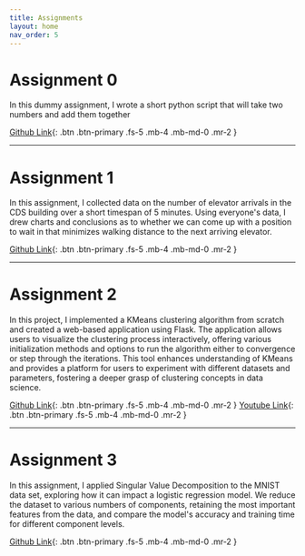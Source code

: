 ```yaml
---
title: Assignments
layout: home
nav_order: 5
---
```


# Assignment 0
In this dummy assignment, I wrote a short python script that will take two numbers and add them together

[Github Link](https://github.com/SunehB/sunehb-assignment-0.git){: .btn .btn-primary .fs-5 .mb-4 .mb-md-0 .mr-2 }

---
# Assignment 1
In this assignment, I collected data on the number of elevator arrivals in the CDS building over a short timespan of 5 minutes. Using everyone's data, I drew charts and conclusions as to whether we can come up with a position to wait in that minimizes walking distance to the next arriving elevator. 

[Github Link](https://github.com/SunehB/sunehb-assignment-1.git){: .btn .btn-primary .fs-5 .mb-4 .mb-md-0 .mr-2 }

---
# Assignment 2
In this project, I implemented a KMeans clustering algorithm from scratch and created a web-based application using Flask. The application allows users to visualize the clustering process interactively, offering various initialization methods and options to run the algorithm either to convergence or step through the iterations. This tool enhances understanding of KMeans and provides a platform for users to experiment with different datasets and parameters, fostering a deeper grasp of clustering concepts in data science.

[Github Link](https://github.com/SunehB/sunehb-assignment-2.git){: .btn .btn-primary .fs-5 .mb-4 .mb-md-0 .mr-2 }
[Youtube Link](https://www.youtube.com/watch?v=5lW3I6A0vlc){: .btn .btn-primary .fs-5 .mb-4 .mb-md-0 .mr-2 }

---
# Assignment 3
In this assignment, I applied Singular Value Decomposition to the MNIST data set, exploring how it can impact a logistic regression model. We reduce the dataset to various numbers of components, retaining the most important features from the data, and compare the model's accuracy and training time for different component levels. 

[Github Link](https://github.com/SunehB/sunehb-assignment-3.git){: .btn .btn-primary .fs-5 .mb-4 .mb-md-0 .mr-2 }



